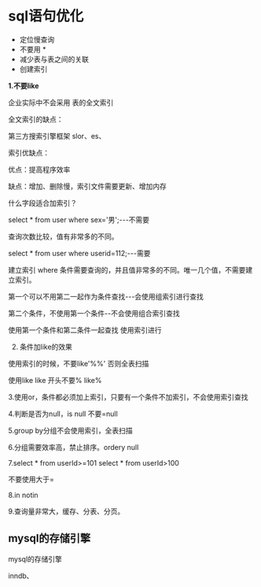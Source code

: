 # sql语句优化

- 定位慢查询
- 不要用 * 
- 减少表与表之间的关联
- 创建索引





**1.不要like**

企业实际中不会采用 表的全文索引

全文索引的缺点：

第三方搜索引擎框架 slor、es、



索引优缺点：

优点：提高程序效率

缺点：增加、删除慢，索引文件需要更新、增加内存



什么字段适合加索引？

select * from user where sex='男';---不需要

查询次数比较，值有非常多的不同。

select * from user where userid=112;---需要

建立索引 where 条件需要查询的，并且值非常多的不同。唯一几个值，不需要建立索引。

第一个可以不用第二一起作为条件查找---会使用组索引进行查找

第二个条件，不使用第一个条件--不会使用组合索引查找

使用第一个条件和第二条件一起查找 使用索引进行

2. 条件加like的效果

使用索引的时候，不要like'%%' 否则全表扫描

使用like like 开头不要% like%

3.使用or，条件都必须加上索引，只要有一个条件不加索引，不会使用索引查找

4.判断是否为null，is null 不要=null

5.group by分组不会使用索引，全表扫描

6.分组需要效率高，禁止排序。ordery null

7.select * from userId>=101 select * from userId>100

不要使用大于=

8.in notin

9.查询量非常大，缓存、分表、分页。

## mysql的存储引擎

mysql的存储引擎

inndb、





